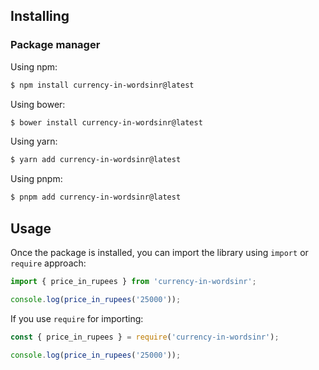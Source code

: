 ## Installing

### Package manager

Using npm:

```bash
$ npm install currency-in-wordsinr@latest
```

Using bower:

```bash
$ bower install currency-in-wordsinr@latest
```

Using yarn:

```bash
$ yarn add currency-in-wordsinr@latest
```

Using pnpm:

```bash
$ pnpm add currency-in-wordsinr@latest
```


## Usage

Once the package is installed, you can import the library using `import` or `require` approach:

```js
import { price_in_rupees } from 'currency-in-wordsinr';

console.log(price_in_rupees('25000'));
````

If you use `require` for importing:

```js
const { price_in_rupees } = require('currency-in-wordsinr');

console.log(price_in_rupees('25000'));
```

